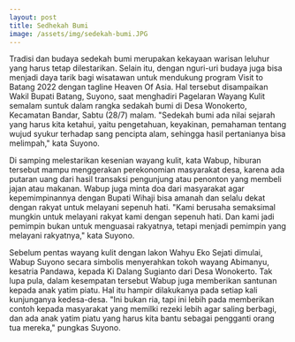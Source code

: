 ```yaml
---
layout: post
title: Sedhekah Bumi
image: /assets/img/sedekah-bumi.JPG
---
```

Tradisi dan budaya sedekah bumi merupakan kekayaan warisan leluhur yang harus tetap dilestarikan. Selain itu, dengan nguri-uri budaya juga bisa menjadi daya tarik bagi wisatawan untuk mendukung program Visit to Batang 2022 dengan tagline Heaven Of Asia. Hal tersebut disampaikan Wakil Bupati Batang, Suyono, saat menghadiri Pagelaran Wayang Kulit semalam suntuk dalam rangka sedakah bumi di Desa Wonokerto, Kecamatan Bandar, Sabtu (28/7) malam. "Sedekah bumi ada nilai sejarah yang harus kita ketahui, yaitu pengetahuan, keyakinan, pemahaman tentang wujud syukur terhadap sang pencipta alam, sehingga hasil pertanianya bisa melimpah," kata Suyono.

Di samping melestarikan kesenian wayang kulit, kata Wabup, hiburan tersebut mampu menggerakan perekonomian masyarakat desa, karena ada putaran uang dari hasil transaksi pengunjung atau penonton yang membeli jajan atau makanan. Wabup juga minta doa dari masyarakat agar kepemimpinannya dengan Bupati Wihaji bisa amanah dan selalu dekat dengan rakyat untuk melayani sepenuh hati. "Kami berusaha semaksimal mungkin untuk melayani rakyat kami dengan sepenuh hati. Dan kami jadi pemimpin bukan untuk menguasai rakyatnya, tetapi menjadi pemimpin yang melayani rakyatnya," kata Suyono.

Sebelum pentas wayang kulit dengan lakon Wahyu Eko Sejati dimulai, Wabup Suyono secara simbolis menyerahkan tokoh wayang Abimanyu, kesatria Pandawa, kepada Ki Dalang Sugianto dari Desa Wonokerto. Tak lupa pula, dalam kesempatan tersebut Wabup juga memberikan santunan kepada anak yatim piatu. Hal itu hampir dilakukanya pada setiap kali kunjunganya kedesa-desa. "Ini bukan ria, tapi ini lebih pada memberikan contoh kepada masyarakat yang memilki rezeki lebih agar saling berbagi, dan ada anak yatim piatu yang harus kita bantu sebagai pengganti orang tua mereka," pungkas Suyono.

